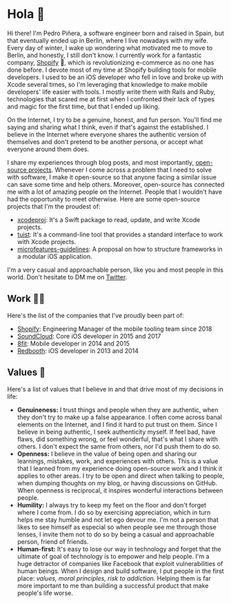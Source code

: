 # Hola 👋

Hi there! I'm Pedro Piñera, a software engineer born and raised in Spain, but that eventually ended up in Berlin, where I live nowadays with my wife. Every day of winter, I wake up wondering what motivated me to move to Berlin, and honestly, I still don't know. I currently work for a fantastic company, [Shopify](https://shopify.com) 🛒, which is revolutionizing e-commerce as no one has done before. I devote most of my time at Shopify building tools for mobile developers. I used to be an iOS developer who fell in love and broke up with Xcode several times, so I'm leveraging that knowledge to make mobile developers' life easier with tools. I mostly write them with Rails and Ruby, technologies that scared me at first when I confronted their lack of types and magic for the first time, but that I ended up liking.

On the Internet, I try to be a genuine, honest, and fun person. You'll find me saying and sharing what I think, even if that's against the established. I believe in the Internet where everyone shares the authentic version of themselves and don't pretend to be another persona, or accept what everyone around them does.

I share my experiences through blog posts, and most importantly, [open-source projects](https://github.com/pepibumur). Whenever I come across a problem that I need to solve with software, I make it open-source so that anyone facing a similar issue can save some time and help others. Moreover, open-source has connected me with a lot of amazing people on the Internet. People that I wouldn't have had the opportunity to meet otherwise. Here are some open-source projects that I'm the proudest of:

- [xcodeproj](https://github.com/tuist/xcodeproj): It's a Swift package to read, update, and write Xcode projects.
- [tuist](https://github.com/tuist/tuist): It's a command-line tool that provides a standard interface to work with Xcode projects.
- [microfeatures-guidelines](https://docs.tuist.io/building-at-scale/microfeatures): A proposal on how to structure frameworks in a modular iOS application.

I'm a very casual and approachable person, like you and most people in this world. Don't hesitate to DM me on [Twitter](https://twitter.com/pedropbuendia).

## Work 👨‍💻

Here's the list of the companies that I've proudly been part of:

- [Shopify](https://shopify.com/): Engineering Manager of the mobile tooling team since 2018
- [SoundCloud](https://soundcloud.com/): Core iOS developer in 2015 and 2017
- [8fit](https://8fit.com/): Mobile developer in 2014 and 2015
- [Redbooth](https://redbooth.com/): iOS developer in 2013 and 2014

## Values 🌱

Here's a list of values that I believe in and that drive most of my decisions in life:

- **Genuineness:** I trust things and people when they are authentic, when they don't try to make up a false appearance. I often come across banal elements on the Internet, and I find it hard to put trust on them. Since I believe in being authentic, I seek authenticity myself. If feel bad, have flaws, did something wrong, or feel wonderful, that's what I share with others. I don't expect the same from others, nor I'd push them to do so.
- **Openness:** I believe in the value of being open and sharing our learnings, mistakes, work, and experiences with others. This is a value that I learned from my experience doing open-source work and I think it applies to other areas. I try to be open and direct when talking to people, when dumping thoughts on my blog, or having discussions on GitHub. When openness is reciprocal, it inspires wonderful interactions between people.
- **Humility:** I always try to keep my feet on the floor and don't forget where I come from. I do so by exercising appreciation, which in turn helps me stay humble and not let ego devour me. I'm not a person that likes to see himself as especial so when people see me through those lenses, I invite them not to do so by being a casual and approachable person, friend of friends.
- **Human-first:** It's easy to lose our way in technology and forget that the ultimate of goal of technology is to empower and help people. I'm a huge detractor of companies like Facebook that exploit vulnerabilities of human beings. When I design and build software, I put people in the first place: _values, moral principles, risk to addiction._ Helping them is far more important to me than building a successful product that make people's life worse.
